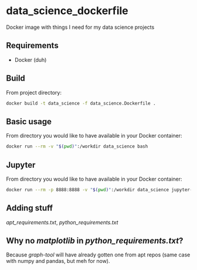 # data_science_dockerfile
Docker image with things I need for my data science projects

## Requirements

- Docker (duh)

## Build

From project directory:
```bash
docker build -t data_science -f data_science.Dockerfile .
```

## Basic usage

From directory you would like to have available in your Docker container:
```bash
docker run --rm -v "$(pwd)":/workdir data_science bash
```

## Jupyter

From directory you would like to have available in your Docker container:
```bash
docker run --rm -p 8888:8888 -v "$(pwd)":/workdir data_science jupyter-notebook --ip 0.0.0.0 --allow-root
```

## Adding stuff

*apt_requirements.txt*, *python_requirements.txt*

## Why no *matplotlib* in *python_requirements.txt*?

Because *graph-tool* will have already gotten one from apt repos (same case with numpy and pandas, but meh for now).
